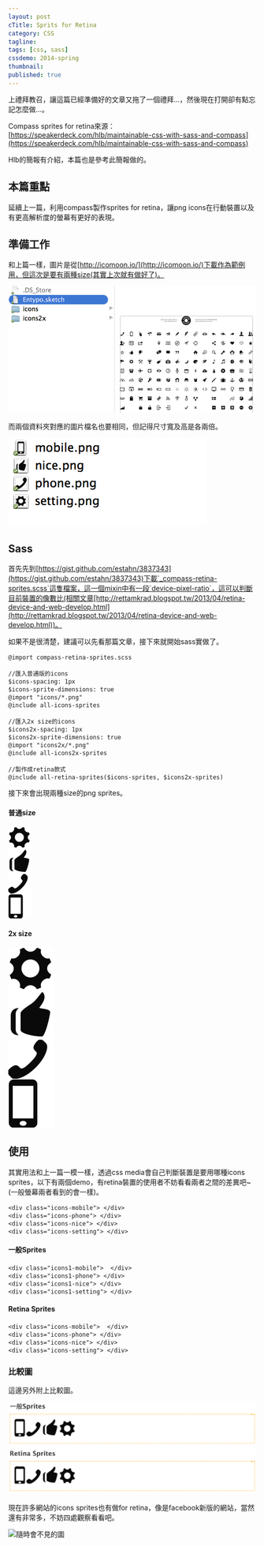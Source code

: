 ```yaml
---
layout: post
cTitle: Sprits for Retina
category: CSS
tagline: 
tags: [css, sass]
cssdemo: 2014-spring
thumbnail: 
published: true
---
```


上禮拜教召，讓這篇已經準備好的文章又拖了一個禮拜...，然後現在打開卻有點忘記怎麼做...。



Compass sprites for retina來源：[https://speakerdeck.com/hlb/maintainable-css-with-sass-and-compass](https://speakerdeck.com/hlb/maintainable-css-with-sass-and-compass)

Hlb的簡報有介紹，本篇也是參考此簡報做的。

<!-- more -->

## 本篇重點

延續上一篇，利用compass製作sprites for retina，讓png icons在行動裝置以及有更高解析度的螢幕有更好的表現。

## 準備工作

和上篇一樣，圖片是從[http://icomoon.io/](http://icomoon.io/)下載作為範例用，但這次是要有兩種size(其實上次就有做好了)。

![準備icons](/images/2014-03-1301.png)

而兩個資料夾對應的圖片檔名也要相同，但記得尺寸寬及高是各兩倍。

![準備icons](/images/2014-03-1302.png)

## Sass

首先先到[https://gist.github.com/estahn/3837343](https://gist.github.com/estahn/3837343)下載`_compass-retina-sprites.scss`這隻檔案，這一個mixin中有一段`device-pixel-ratio`，這可以判斷目前裝置的像數比(相關文章[http://rettamkrad.blogspot.tw/2013/04/retina-device-and-web-develop.html](http://rettamkrad.blogspot.tw/2013/04/retina-device-and-web-develop.html))。

如果不是很清楚，建議可以先看那篇文章，接下來就開始sass實做了。

	@import compass-retina-sprites.scss

	//匯入普通版的icons
	$icons-spacing: 1px
	$icons-sprite-dimensions: true
	@import "icons/*.png"
	@include all-icons-sprites

	//匯入2x size的icons
	$icons2x-spacing: 1px
	$icons2x-sprite-dimensions: true
	@import "icons2x/*.png"
	@include all-icons2x-sprites

	//製作成retina款式
	@include all-retina-sprites($icons-sprites, $icons2x-sprites)

接下來會出現兩種size的png sprites。

#### 普通size

![sprites](/images/icons1-s85e9ac7815.png)

#### 2x size

![sprites](/images/icons2x-s14e8587cd4.png)


## 使用

其實用法和上一篇一模一樣，透過css media會自己判斷裝置是要用哪種icons sprites，以下有兩個demo，有retina裝置的使用者不妨看看兩者之間的差異吧~(一般螢幕兩者看到的會一樣)。

	<div class="icons-mobile"> </div>
	<div class="icons-phone"> </div>
	<div class="icons-nice"> </div>
	<div class="icons-setting"> </div>

#### 一般Sprites

<div class="demo d0311">

	<div class="icons1-mobile">  </div>
	<div class="icons1-phone"> </div>
	<div class="icons1-nice"> </div>
	<div class="icons1-setting"> </div>

</div>


#### Retina Sprites

<div class="demo d0311">

	<div class="icons-mobile">  </div>
	<div class="icons-phone"> </div>
	<div class="icons-nice"> </div>
	<div class="icons-setting"> </div>

</div>

### 比較圖

這邊另外附上比較圖。

![比較圖](/images/screen_shot_2014-03-24.png)

現在許多網站的icons sprites也有做for retina，像是facebook新版的網站，當然還有非常多，不妨四處觀察看看吧。

![隨時會不見的圖](https://fbstatic-a.akamaihd.net/rsrc.php/v2/y2/r/DycYx0ssBHq.png)